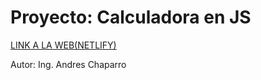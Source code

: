 # Proyecto: Calculadora en JS

[LINK A LA WEB(NETLIFY)](https://proyecto-calculadora-html-css-js.netlify.app/)

Autor: Ing. Andres Chaparro
